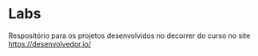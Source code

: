 # Labs
 Respositório para os projetos desenvolvidos no decorrer do curso no site https://desenvolvedor.io/
